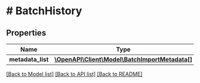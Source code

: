 # # BatchHistory

## Properties

Name | Type | Description | Notes
------------ | ------------- | ------------- | -------------
**metadata_list** | [**\OpenAPI\Client\Model\BatchImportMetadata[]**](BatchImportMetadata.md) |  | [optional]

[[Back to Model list]](../../README.md#models) [[Back to API list]](../../README.md#endpoints) [[Back to README]](../../README.md)

